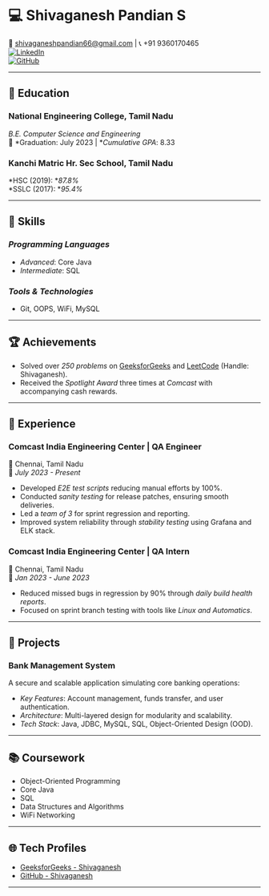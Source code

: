 # 💻 Shivaganesh Pandian S

📧 shivaganeshpandian66@gmail.com | 📞 +91 9360170465  
[![LinkedIn](https://img.shields.io/badge/LinkedIn-Connect-blue)](https://www.linkedin.com/in/shivaganesh-pandian-s-561766261)  
[![GitHub](https://img.shields.io/badge/GitHub-Visit%20Profile-lightgrey)](https://github.com/vinsmokeshiva66)  

---

## 🏫 Education

### National Engineering College, Tamil Nadu  
*B.E. Computer Science and Engineering*  
📅 *Graduation: July 2023 | **Cumulative GPA*: 8.33  

### Kanchi Matric Hr. Sec School, Tamil Nadu  
*HSC (2019): **87.8%*  
*SSLC (2017): **95.4%*

---

## 🔧 Skills

### *Programming Languages*  
- *Advanced*: Core Java  
- *Intermediate*: SQL  

### *Tools & Technologies*  
- Git, OOPS, WiFi, MySQL  

---

## 🏆 Achievements  
- Solved over *250 problems* on [GeeksforGeeks](https://www.geeksforgeeks.org/user/shivaganeshvlge/) and [LeetCode](https://leetcode.com/u/GG3o836JdF/) (Handle: Shivaganesh).  
- Received the *Spotlight Award* three times at *Comcast* with accompanying cash rewards.  

---

## 💼 Experience  

### Comcast India Engineering Center | QA Engineer  
📍 Chennai, Tamil Nadu  
📅 *July 2023 - Present*  

- Developed *E2E test scripts* reducing manual efforts by 100%.  
- Conducted *sanity testing* for release patches, ensuring smooth deliveries.  
- Led a *team of 3* for sprint regression and reporting.  
- Improved system reliability through *stability testing* using Grafana and ELK stack.  

### Comcast India Engineering Center | QA Intern  
📍 Chennai, Tamil Nadu  
📅 *Jan 2023 - June 2023*  

- Reduced missed bugs in regression by 90% through *daily build health reports*.  
- Focused on sprint branch testing with tools like *Linux and Automatics*.  

---

## 📂 Projects  

### Bank Management System  
A secure and scalable application simulating core banking operations:  
- *Key Features*: Account management, funds transfer, and user authentication.  
- *Architecture*: Multi-layered design for modularity and scalability.  
- *Tech Stack*: Java, JDBC, MySQL, SQL, Object-Oriented Design (OOD).  

---

## 📚 Coursework  

- Object-Oriented Programming  
- Core Java  
- SQL  
- Data Structures and Algorithms  
- WiFi Networking  

---

## 🌐 Tech Profiles  

- [GeeksforGeeks - Shivaganesh](https://www.geeksforgeeks.org/user/shivaganeshvlge/)  
- [GitHub - Shivaganesh](https://leetcode.com/u/GG3o836JdF/)  

---
